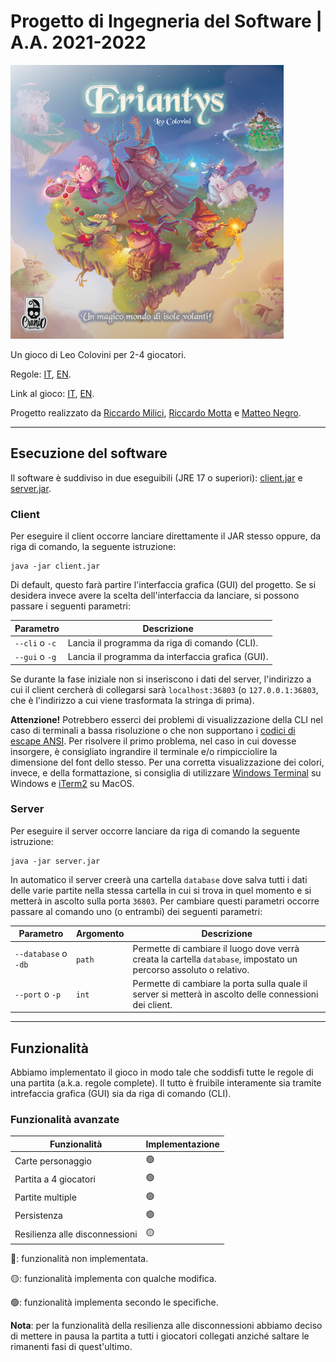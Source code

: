 # Progetto di Ingegneria del Software | A.A. 2021-2022

![Erianty splash screen](src/main/resources/splash.jpg)

Un gioco di Leo Colovini per 2-4 giocatori.

Regole: [IT](https://www.craniocreations.it/wp-content/uploads/2021/11/Eriantys_ITA_bassa.pdf),
[EN](https://craniointernational.com/2021/wp-content/uploads/2021/06/Eriantys_rules_small.pdf).

Link al gioco: [IT](https://www.craniocreations.it/prodotto/eriantys/),
[EN](https://craniointernational.com/products/eriantys/).

Progetto realizzato da [Riccardo Milici](https://github.com/RiccardoMilici),
[Riccardo Motta](https://github.com/mrmotta) e [Matteo Negro](https://github.com/Matteo-Negro).

---

## Esecuzione del software

Il software è suddiviso in due eseguibili (JRE 17 o superiori): [client.jar](deliverables/jar/client.jar)
e [server.jar](deliverables/jar/server.jar).

### Client

Per eseguire il client occorre lanciare direttamente il JAR stesso oppure, da riga di comando, la seguente istruzione:

    java -jar client.jar

Di default, questo farà partire l'interfaccia grafica (GUI) del progetto. Se si desidera invece avere la scelta
dell'interfaccia da lanciare, si possono passare i seguenti parametri:

| Parametro      | Descrizione                                       |
|----------------|---------------------------------------------------|
| `--cli` o `-c` | Lancia il programma da riga di comando (CLI).     |
| `--gui` o `-g` | Lancia il programma da interfaccia grafica (GUI). |

Se durante la fase iniziale non si inseriscono i dati del server, l'indirizzo a cui il client cercherà di collegarsi
sarà `localhost:36803` (o `127.0.0.1:36803`, che è l'indirizzo a cui viene trasformata la stringa di prima).

**Attenzione!** Potrebbero esserci dei problemi di visualizzazione della CLI nel caso di terminali a bassa risoluzione o
che non supportano i [codici di escape ANSI](https://it.wikipedia.org/wiki/Codici_di_escape_ANSI). Per risolvere il
primo problema, nel caso in cui dovesse insorgere, è consigliato ingrandire il terminale e/o rimpicciolire la dimensione
del font dello stesso. Per una corretta visualizzazione dei colori, invece, e della formattazione, si consiglia di
utilizzare [Windows Terminal](https://docs.microsoft.com/en-us/windows/terminal/) su Windows
e [iTerm2](https://iterm2.com/) su MacOS.

### Server

Per eseguire il server occorre lanciare da riga di comando la seguente istruzione:

    java -jar server.jar

In automatico il server creerà una cartella `database` dove salva tutti i dati delle varie partite nella stessa cartella
in cui si trova in quel momento e si metterà in ascolto sulla porta `36803`. Per cambiare questi parametri occorre
passare al comando uno (o entrambi) dei seguenti parametri:

| Parametro            | Argomento | Descrizione                                                                                                        |
|----------------------|-----------|--------------------------------------------------------------------------------------------------------------------|
| `--database` o `-db` | `path`    | Permette di cambiare il luogo dove verrà creata la cartella `database`, impostato un percorso assoluto o relativo. |
| `--port` o `-p`      | `int`     | Permette di cambiare la porta sulla quale il server si metterà in ascolto delle connessioni dei client.            |

---

## Funzionalità

Abbiamo implementato il gioco in modo tale che soddisfi tutte le regole di una partita (a.k.a. regole complete). Il
tutto è fruibile interamente sia tramite intrefaccia grafica (GUI) sia da riga di comando (CLI).

### Funzionalità avanzate

| Funzionalità                   | Implementazione |
|--------------------------------|-----------------|
| Carte personaggio              | 🟢              |
| Partita a 4 giocatori          | 🟢              |
| Partite multiple               | 🟢              |
| Persistenza                    | 🟢              |
| Resilienza alle disconnessioni | 🟡              |

🔴: funzionalità non implementata.

🟡: funzionalità implementa con qualche modifica.

🟢: funzionalità implementa secondo le specifiche.

**Nota**: per la funzionalità della resilienza alle disconnessioni abbiamo deciso di mettere in pausa la partita a tutti
i giocatori collegati anziché saltare le rimanenti fasi di quest'ultimo.

